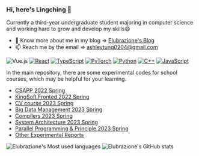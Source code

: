 ### Hi, here's Lingching 👋

Currently a third-year undergraduate student majoring in computer science and working hard to grow and develop my skills😄

- 🌱 Know more about me in my blog => [Elubrazione's Blog](https://elubrazione.github.io/)
- 📫 Reach me by the email => [ashleytung0204@gmail.com](mailto:ashleytung0204@gmail.com "welcome")

![Vue.js](https://img.shields.io/badge/-Vue.js-4FC08D?style=flat-square&logo=Vue.js&logoColor=ffffff)
[![React](https://img.shields.io/badge/-React-61DAFB?style=flat-square&logo=react&logoColor=ffffff)](https://reactjs.org/)
[![TypeScript](https://img.shields.io/badge/-TypeScript-007ACC?style=flat-square&logo=typescript&logoColor=ffffff)](https://www.typescriptlang.org/)
[![PyTorch](https://img.shields.io/badge/PyTorch-EE4C2C?style=flat-square&logo=pytorch&logoColor=white)](https://pytorch.org/)
[![Python](https://img.shields.io/badge/-Python-3776AB?style=flat-square&logo=python&logoColor=ffffff)](https://www.python.org/)
[![C++](https://img.shields.io/badge/-C++-FF7F00?style=flat-square&logo=c%2B%2B&logoColor=ffffff)](https://www.cplusplus.com/)
[![JavaScript](https://img.shields.io/badge/-JavaScript-F7DF1E?style=flat-square&logo=javascript&logoColor=ffffff)](https://www.javascript.com/)

In the main repository, there are some experimental codes for school courses, which may be helpful for your learning.
- [CSAPP 2022 Spring](https://github.com/Elubrazione/csapp_labs_hust)
- [KingSoft Fronted 2022 Spring](https://github.com/Elubrazione/FrontCourseCode)
- [CV course 2023 Spring](https://github.com/Elubrazione/cv_labs_hust)
- [Big Data Management 2023 Spring](https://github.com/Elubrazione/bdm_labs_hust)
- [Compilers 2023 Spring](https://github.com/Elubrazione/compilers_labs_hust)
- [System Architecture 2023 Spring](https://github.com/Elubrazione/sys_arch_labs_hust)
- [Parallel Programming & Principle 2023 Spring](https://github.com/Elubrazione/parallel_principle_labs_hust)
- [Other Experimental Reports](https://github.com/Elubrazione/report_hust)

![Elubrazione's Most used languages](https://github-readme-stats.vercel.app/api/top-langs/?username=Elubrazione&layout=compact&hide_border=true&langs_count=8&theme=tokyonight)
![Elubrazione's GitHub stats](https://github-readme-stats.vercel.app/api?username=Elubrazione&show_icons=true&theme=tokyonight&hide_border=true)
